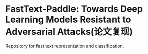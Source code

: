 # FastText-Paddle: Towards Deep Learning Models Resistant to Adversarial Attacks(论文复现)
Repository for fast text representation and classification.
